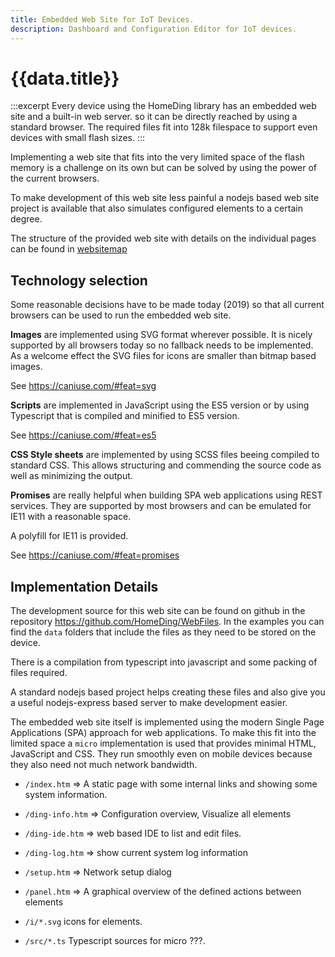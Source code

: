 ```yaml
---
title: Embedded Web Site for IoT Devices.
description: Dashboard and Configuration Editor for IoT devices.
---
```

# {{data.title}}

:::excerpt
Every device using the HomeDing library has an embedded web site and a built-in web server.
so it can be directly reached by using a standard browser.
The required files fit into 128k filespace to support even devices with small flash sizes.
:::

Implementing a web site that fits into the very limited space of the flash memory is a challenge on its own but can be solved by using the power of the current browsers.

To make development of this web site less painful a nodejs based web site project is available that also simulates configured elements to a certain degree.

The structure of the provided web site with details on the individual pages can be found in [websitemap](/websitemap.md)


## Technology selection

Some reasonable decisions have to be made today (2019) so that all current browsers can be used to run the embedded web site.

**Images** are implemented using SVG format wherever possible. It is nicely supported by all browsers today so no fallback needs to be implemented. As a welcome effect the SVG files for icons are smaller than bitmap based images.

See
<https://caniuse.com/#feat=svg>

**Scripts** are implemented in JavaScript using the ES5 version or by using Typescript that is compiled and minified to ES5 version.

See <https://caniuse.com/#feat=es5>

**CSS Style sheets** are implemented by using SCSS files beeing compiled to standard CSS. This allows structuring and commending the source code as well as  minimizing the output.

**Promises** are really helpful when building SPA web applications using REST services. They are supported by most browsers and can be emulated for IE11 with a reasonable space.

A polyfill for IE11 is provided.
 
See <https://caniuse.com/#feat=promises>


## Implementation Details

The development source for this web site can be found on github in the repository <https://github.com/HomeDing/WebFiles>.
In the examples you can find the `data` folders that include the files as they need to be stored on the device. 

There is a compilation from typescript into javascript and some packing of files required.

A standard nodejs based project helps creating these files and also give you a useful nodejs-express based server to make development easier.

The embedded web site itself 
is implemented using the modern Single Page Applications (SPA) approach for web applications. To make this fit into the limited space a `micro` implementation is used that provides minimal HTML, JavaScript and CSS. They run smoothly even on mobile devices because they also need not much network bandwidth.

* `/index.htm` => A static page with some internal links and showing some system information.
* `/ding-info.htm` => Configuration overview, Visualize all elements
* `/ding-ide.htm` => web based IDE to list and edit files.
* `/ding-log.htm` => show current system log information
* `/setup.htm` => Network setup dialog
* `/panel.htm` => A graphical overview of the defined actions between elements 

* `/i/*.svg` icons for elements.
* `/src/*.ts` Typescript sources for micro ???.